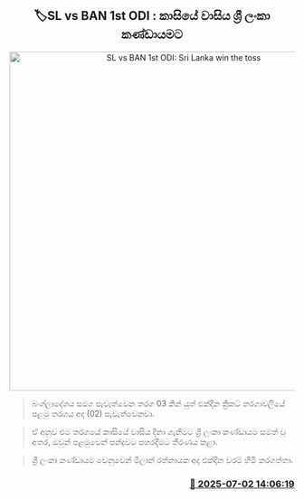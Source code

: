 <p align='center'><b><h2 align='center' title='SL vs BAN 1st ODI: Sri Lanka win the toss'>🏷SL vs BAN 1st ODI : කාසියේ වාසිය ශ්‍රී ලංකා කණ්ඩායමට</h2></b></p>
<p align='center'><img src='https://helakuru.sgp1.cdn.digitaloceanspaces.com/esana/images/lib/sl-vs-ban-1st-odi-nr.jpg' width='600' alt='SL vs BAN 1st ODI: Sri Lanka win the toss'></p>

> බංග්ලාදේශය සමග පැවැත්වෙන තරග 03 කින් යුත් එක්දින ක්‍රිකට් තරගාවලියේ පළමු තරගය අද (02) පැවැත්වෙනවා.

> ඒ අනුව එම තරගයේ කාසියේ වාසිය දිනා ගැනීමට ශ්‍රී ලංකා කණ්ඩායම සමත් වූ අතර, ඔවුන් පළමුවෙන් පන්දුවට පහරදීමට තීරණය කළා.

> ශ්‍රි ලංකා කණ්ඩායම වෙනුවෙන් මිලාන් රත්නායක අද එක්දින වරම් හිමි කරගත්තා.



<h3 align='right'><a href='https://www.helakuru.lk/esana/p/111524/'>📅 2025-07-02 14:06:19</a></h3>
